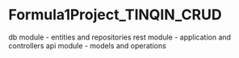 # Formula1Project_TINQIN_CRUD

db module - entities and repositories
rest module - application and controllers
api module - models and operations 
